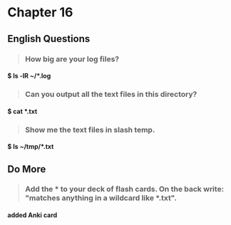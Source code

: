 # Chapter 16

## English Questions

>### How big are your log files?

#### $ ls -lR ~/*.log

>### Can you output all the text files in this directory?

#### $ cat *.txt

>### Show me the text files in slash temp.

#### $ ls ~/tmp/*.txt

## Do More

>### Add the * to your deck of flash cards. On the back write: "matches anything in a wildcard like *.txt".

#### added Anki card

